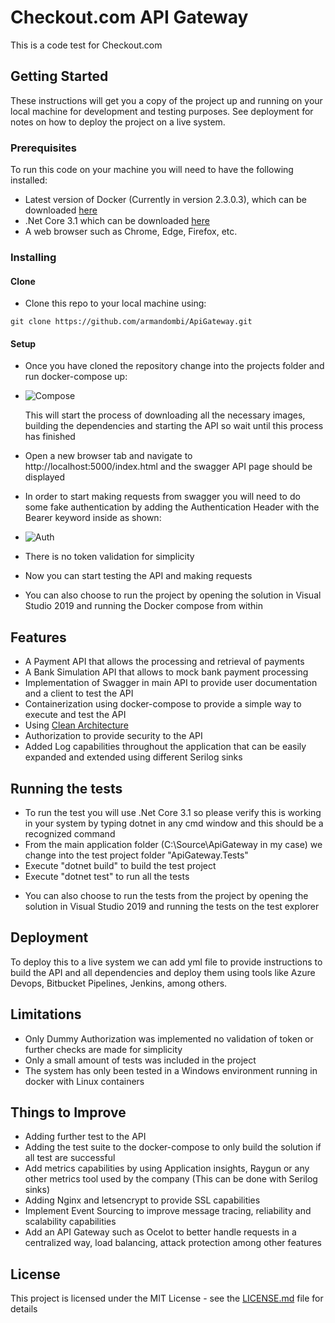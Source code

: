 # Checkout.com API Gateway

This is a code test for Checkout.com

## Getting Started

These instructions will get you a copy of the project up and running on your local machine for development and testing purposes. See deployment for notes on how to deploy the project on a live system.

### Prerequisites

To run this code on your machine you will need to have the following installed:
- Latest version of Docker (Currently in version 2.3.0.3), which can be downloaded [here](https://docs.docker.com/get-docker/)
- .Net Core 3.1 which can be downloaded [here](https://dotnet.microsoft.com/download)
- A web browser such as Chrome, Edge, Firefox, etc.

### Installing

#### Clone

- Clone this repo to your local machine using:
```shell
git clone https://github.com/armandombi/ApiGateway.git
```
#### Setup

- Once you have cloned the repository change into the projects folder and run docker-compose up:

- ![Compose](http://g.recordit.co/oVPXPzyjzR.gif)

   This will start the process of downloading all the necessary images, building the dependencies and starting the API so wait until this process has finished

- Open a new browser tab and navigate to http://localhost:5000/index.html and the swagger API page should be displayed
- In order to start making requests from swagger you will need to do some fake authentication by adding the Authentication Header with the Bearer keyword inside as shown:

- ![Auth](http://g.recordit.co/hOoEaJlIQe.gif)

- There is no token validation for simplicity
- Now you can start testing the API and making requests

* You can also choose to run the project by opening the solution in Visual Studio 2019 and running the Docker compose from within

## Features

- A Payment API that allows the processing and retrieval of payments
- A Bank Simulation API that allows to mock bank payment processing
- Implementation of Swagger in main API to provide user documentation and a client to test the API
- Containerization using docker-compose to provide a simple way to execute and test the API
- Using [Clean Architecture](https://pusher.com/tutorials/clean-architecture-introduction) 
- Authorization to provide security to the API
- Added Log capabilities throughout the application that can be easily expanded and extended using different Serilog sinks

## Running the tests

- To run the test you will use .Net Core 3.1 so please verify this is working in your system by typing dotnet in any cmd window and this should be a recognized command
- From the main application folder (C:\Source\ApiGateway in my case) we change into the test project folder "ApiGateway.Tests"
- Execute "dotnet build" to build the test project
- Execute "dotnet test" to run all the tests

* You can also choose to run the tests from the project by opening the solution in Visual Studio 2019 and running the tests on the test explorer

## Deployment

To deploy this to a live system we can add yml file to provide instructions to build the API and all dependencies and deploy them using tools like Azure Devops, Bitbucket Pipelines, Jenkins, among others. 

## Limitations

* Only Dummy Authorization was implemented no validation of token or further checks are made for simplicity
* Only a small amount of tests was included in the project
* The system has only been tested in a Windows environment running in docker with Linux containers

## Things to Improve

- Adding further test to the API
- Adding the test suite to the docker-compose to only build the solution if all test are successful
- Add metrics capabilities by using Application insights, Raygun or any other metrics tool used by the company (This can be done with Serilog sinks)
- Adding Nginx and letsencrypt to provide SSL capabilities
- Implement Event Sourcing to improve message tracing, reliability and scalability capabilities
- Add an API Gateway such as Ocelot to better handle requests in a centralized way, load balancing, attack protection among other features

## License

This project is licensed under the MIT License - see the [LICENSE.md](LICENSE.md) file for details
